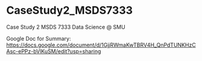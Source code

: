 # CaseStudy2_MSDS7333
Case Study 2 MSDS 7333 Data Science @ SMU

Google Doc for Summary: https://docs.google.com/document/d/1GjjRWmaKwTBRV4H_QnPdTUNKHzCAsc-ePPz-bVlKuSM/edit?usp=sharing
